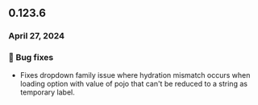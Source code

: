 ## 0.123.6

### April 27, 2024

### 🐛 Bug fixes

- Fixes dropdown family issue where hydration mismatch occurs when loading option with value of pojo that can't be reduced to a string as temporary label.
